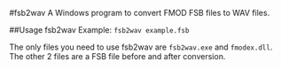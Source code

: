 #fsb2wav
A Windows program to convert FMOD FSB files to WAV files.

##Usage
    fsb2wav <file>
Example: `fsb2wav example.fsb`

The only files you need to use fsb2wav are `fsb2wav.exe` and `fmodex.dll`. The other 2 files are a FSB file before and after conversion.
